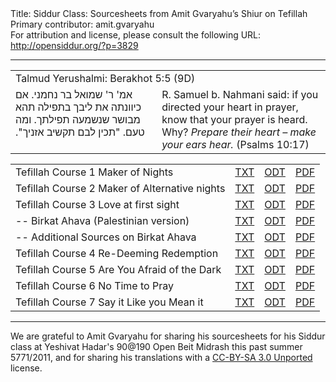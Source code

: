 <html>
<head></head>
<body>
Title: Siddur Class: Sourcesheets from Amit Gvaryahu’s Shiur on Tefillah<br />
Primary contributor: amit.gvaryahu<br />
For attribution and license, please consult the following URL: <a href="http://opensiddur.org/?p=3829">http://opensiddur.org/?p=3829</a>
<p />
<hr />

<table style="margin-left: auto;margin-right: auto;">
<tbody>
<tr><td colspan=2>Talmud Yerushalmi: Berakhot 5:5 (9D)</td></tr><tr>
<td style="vertical-align:top;" width="46%">
<div class="liturgy"><span lang="he">
אמ' ר' שמואל בר נחמני. אם כיוונתה את ליבך בתפילה תהא מבושר שנשמעה תפילתך.‏ 
ומה טעם. "תכין לבם תקשיב אזניך".‏
</span></div></td>
 
<td style="vertical-align:top;" width="53%"><div class="english">
R. Samuel b. Nahmani said: if you directed your heart in prayer, know that your prayer is heard.
Why? <em>Prepare their heart – make your ears hear.</em> (Psalms 10:17)
</td>
</tr>
</tbody></table>

<table style="margin-left: auto;margin-right: auto;">
<tbody>
<tr>
<td>Tefillah Course 1 Maker of Nights</td>
<td><a href="https://opensiddur.org/wp-content/uploads/2011/09/Tefillah-Course-1-Maker-of-Nights.txt">TXT</a></td>
<td><a href="https://opensiddur.org/wp-content/uploads/2011/09/Tefillah-Course-1-Maker-of-Nights.odt">ODT</a></td>
<td><a href="https://opensiddur.org/wp-content/uploads/2011/09/Tefillah-Course-1-Maker-of-Nights.pdf">PDF</a></td>
</tr><tr>
<td>Tefillah Course 2 Maker of Alternative nights</td>
<td><a href='https://opensiddur.org/wp-content/uploads/2011/09/Tefillah-Course-2-Maker-of-Alternative-nights.txt'>TXT</a></td>
<td><a href='https://opensiddur.org/wp-content/uploads/2011/09/Tefillah-Course-2-Maker-of-Alternative-nights.odt'>ODT</a></td>
<td><a href='https://opensiddur.org/wp-content/uploads/2011/09/Tefillah-Course-2-Maker-of-Alternative-nights.pdf'>PDF</a></td>
</tr><tr>
<td>Tefillah Course 3 Love at first sight</td>
<td><a href='https://opensiddur.org/wp-content/uploads/2011/09/Tefillah-Course-3-Love-at-first-sight.txt'>TXT</a></td>
<td><a href='https://opensiddur.org/wp-content/uploads/2011/09/Tefillah-Course-3-Love-at-first-sight.odt'>ODT</a></td>
<td><a href='https://opensiddur.org/wp-content/uploads/2011/09/Tefillah-Course-3-Love-at-first-sight.pdf'>PDF</a></td>
</tr><tr>
<td>-- Birkat Ahava (Palestinian version)</td>
<td><a href='https://opensiddur.org/wp-content/uploads/2011/09/Tefillah-Course-3-4-Palestinian-version-birkat-ahava.txt'>TXT</a></td>
<td><a href='https://opensiddur.org/wp-content/uploads/2011/09/Tefillah-Course-3-4-Palestinian-version-birkat-ahava.odt'>ODT</a></td>
<td><a href='https://opensiddur.org/wp-content/uploads/2011/09/Tefillah-Course-3-4-Palestinian-version-birkat-ahava.pdf'>PDF</a></td>
</tr><tr>
<td>-- Additional Sources on Birkat Ahava</td>
<td><a href='https://opensiddur.org/wp-content/uploads/2011/09/Tefillah-Course-3-5-Additional-Sources-on-Birkat-Ahava.txt'>TXT</a></td>
<td><a href='https://opensiddur.org/wp-content/uploads/2011/09/Tefillah-Course-3-5-Additional-Sources-on-Birkat-Ahava.odt'>ODT</a></td>
<td><a href='https://opensiddur.org/wp-content/uploads/2011/09/Tefillah-Course-3-5-Additional-Sources-on-Birkat-Ahava.pdf'>PDF</a></td>
</tr><tr>
<td>Tefillah Course 4 Re-Deeming Redemption</td>
<td><a href='https://opensiddur.org/wp-content/uploads/2011/09/Tefillah-Course-4-Re-Deeming-Redemption.txt'>TXT</a></td>
<td><a href='https://opensiddur.org/wp-content/uploads/2011/09/Tefillah-Course-4-Re-Deeming-Redemption.odt'>ODT</a></td>
<td><a href='https://opensiddur.org/wp-content/uploads/2011/09/Tefillah-Course-4-Re-Deeming-Redemption.pdf'>PDF</a></td>
</tr><tr>
<td>Tefillah Course 5 Are You Afraid of the Dark</td>
<td><a href='https://opensiddur.org/wp-content/uploads/2011/09/Tefillah-Course-5-Are-You-Afraid-of-the-Dark.txt'>TXT</a></td>
<td><a href='https://opensiddur.org/wp-content/uploads/2011/09/Tefillah-Course-5-Are-You-Afraid-of-the-Dark.odt'>ODT</a></td>
<td><a href='https://opensiddur.org/wp-content/uploads/2011/09/Tefillah-Course-5-Are-You-Afraid-of-the-Dark.pdf'>PDF</a></td>
</tr><tr>
<td>Tefillah Course 6 No Time to Pray</td>
<td><a href='https://opensiddur.org/wp-content/uploads/2011/09/Tefillah-Course-6-No-Time-to-Pray.txt'>TXT</a></td>
<td><a href='https://opensiddur.org/wp-content/uploads/2011/09/Tefillah-Course-6-No-Time-to-Pray.odt'>ODT</a></td>
<td><a href='https://opensiddur.org/wp-content/uploads/2011/09/Tefillah-Course-6-No-Time-to-Pray.pdf'>PDF</a></td>
</tr><tr>
<td>Tefillah Course 7 Say it Like you Mean it</td>
<td><a href='https://opensiddur.org/wp-content/uploads/2011/09/Tefillah-Course-7-Say-it-Like-you-Mean-it.txt'>TXT</a></td>
<td><a href='https://opensiddur.org/wp-content/uploads/2011/09/Tefillah-Course-7-Say-it-Like-you-Mean-it.odt'>ODT</a></td>
<td><a href='https://opensiddur.org/wp-content/uploads/2011/09/Tefillah-Course-7-Say-it-Like-you-Mean-it.pdf'>PDF</a></td>
</tr>
</tbody></table>

<hr />

We are grateful to Amit Gvaryahu for sharing his sourcesheets for his Siddur class at Yeshivat Hadar's 90@190 Open Beit Midrash this past summer 5771/2011, and for sharing his translations with a <a href="https://creativecommons.org/licenses/by-sa/3.0/">CC-BY-SA 3.0 Unported</a> license.
</body>
</html>